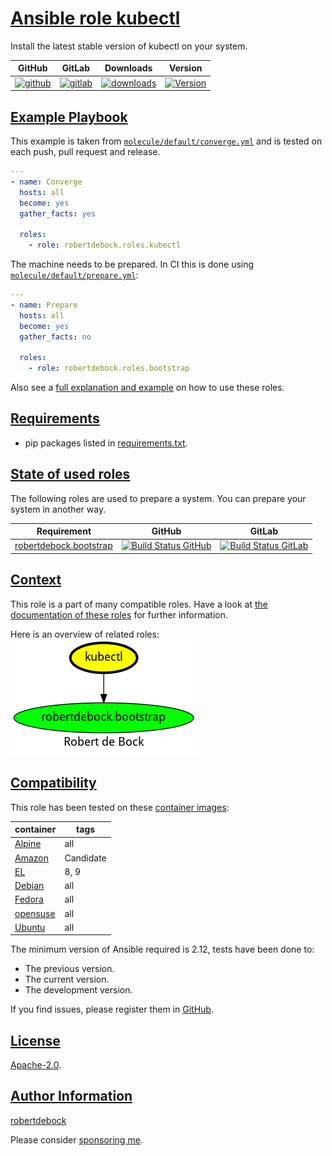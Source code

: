 # [Ansible role kubectl](#kubectl)

Install the latest stable version of kubectl on your system.

|GitHub|GitLab|Downloads|Version|
|------|------|---------|-------|
|[![github](https://github.com/robertdebock/ansible-role-kubectl/workflows/Ansible%20Molecule/badge.svg)](https://github.com/robertdebock/ansible-role-kubectl/actions)|[![gitlab](https://gitlab.com/robertdebock-iac/ansible-role-kubectl/badges/master/pipeline.svg)](https://gitlab.com/robertdebock-iac/ansible-role-kubectl)|[![downloads](https://img.shields.io/ansible/role/d/24524)](https://galaxy.ansible.com/robertdebock/kubectl)|[![Version](https://img.shields.io/github/release/robertdebock/ansible-role-kubectl.svg)](https://github.com/robertdebock/ansible-role-kubectl/releases/)|

## [Example Playbook](#example-playbook)

This example is taken from [`molecule/default/converge.yml`](https://github.com/robertdebock/ansible-role-kubectl/blob/master/molecule/default/converge.yml) and is tested on each push, pull request and release.

```yaml
---
- name: Converge
  hosts: all
  become: yes
  gather_facts: yes

  roles:
    - role: robertdebock.roles.kubectl
```

The machine needs to be prepared. In CI this is done using [`molecule/default/prepare.yml`](https://github.com/robertdebock/ansible-role-kubectl/blob/master/molecule/default/prepare.yml):

```yaml
---
- name: Prepare
  hosts: all
  become: yes
  gather_facts: no

  roles:
    - role: robertdebock.roles.bootstrap
```

Also see a [full explanation and example](https://robertdebock.nl/how-to-use-these-roles.html) on how to use these roles.


## [Requirements](#requirements)

- pip packages listed in [requirements.txt](https://github.com/robertdebock/ansible-role-kubectl/blob/master/requirements.txt).

## [State of used roles](#state-of-used-roles)

The following roles are used to prepare a system. You can prepare your system in another way.

| Requirement | GitHub | GitLab |
|-------------|--------|--------|
|[robertdebock.bootstrap](https://galaxy.ansible.com/robertdebock/bootstrap)|[![Build Status GitHub](https://github.com/robertdebock/ansible-role-bootstrap/workflows/Ansible%20Molecule/badge.svg)](https://github.com/robertdebock/ansible-role-bootstrap/actions)|[![Build Status GitLab](https://gitlab.com/robertdebock-iac/ansible-role-bootstrap/badges/master/pipeline.svg)](https://gitlab.com/robertdebock-iac/ansible-role-bootstrap)|

## [Context](#context)

This role is a part of many compatible roles. Have a look at [the documentation of these roles](https://robertdebock.nl/) for further information.

Here is an overview of related roles:
![dependencies](https://raw.githubusercontent.com/robertdebock/ansible-role-kubectl/png/requirements.png "Dependencies")

## [Compatibility](#compatibility)

This role has been tested on these [container images](https://hub.docker.com/u/robertdebock):

|container|tags|
|---------|----|
|[Alpine](https://hub.docker.com/r/robertdebock/alpine)|all|
|[Amazon](https://hub.docker.com/r/robertdebock/amazonlinux)|Candidate|
|[EL](https://hub.docker.com/r/robertdebock/enterpriselinux)|8, 9|
|[Debian](https://hub.docker.com/r/robertdebock/debian)|all|
|[Fedora](https://hub.docker.com/r/robertdebock/fedora/)|all|
|[opensuse](https://hub.docker.com/r/robertdebock/opensuse)|all|
|[Ubuntu](https://hub.docker.com/r/robertdebock/ubuntu)|all|

The minimum version of Ansible required is 2.12, tests have been done to:

- The previous version.
- The current version.
- The development version.

If you find issues, please register them in [GitHub](https://github.com/robertdebock/ansible-role-kubectl/issues).

## [License](#license)

[Apache-2.0](https://github.com/robertdebock/ansible-role-kubectl/blob/master/LICENSE).

## [Author Information](#author-information)

[robertdebock](https://robertdebock.nl/)

Please consider [sponsoring me](https://github.com/sponsors/robertdebock).
